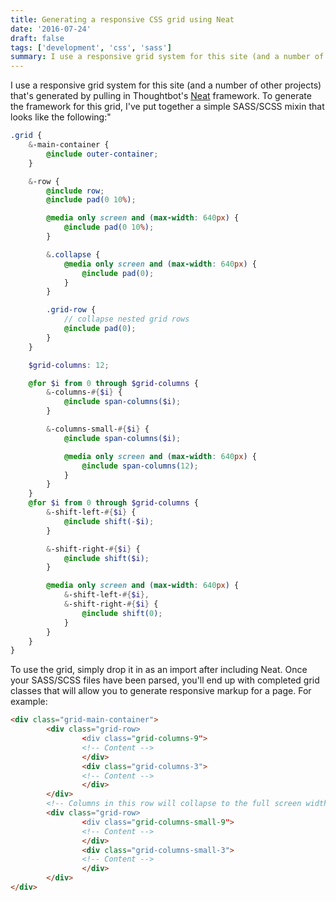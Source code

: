 ```yaml
---
title: Generating a responsive CSS grid using Neat
date: '2016-07-24'
draft: false
tags: ['development', 'css', 'sass']
summary: I use a responsive grid system for this site (and a number of other projects) that's generated by pulling in Thoughtbot's Neat framework.
---
```


I use a responsive grid system for this site (and a number of other projects) that's generated by pulling in Thoughtbot's [Neat](http://neat.bourbon.io/) framework.<!-- excerpt --> To generate the framework for this grid, I've put together a simple SASS/SCSS mixin that looks like the following:"

```scss
.grid {
    &-main-container {
        @include outer-container;
    }

    &-row {
        @include row;
        @include pad(0 10%);

        @media only screen and (max-width: 640px) {
            @include pad(0 10%);
        }

        &.collapse {
            @media only screen and (max-width: 640px) {
                @include pad(0);
            }
        }

        .grid-row {
            // collapse nested grid rows
            @include pad(0);
        }
    }

    $grid-columns: 12;

    @for $i from 0 through $grid-columns {
        &-columns-#{$i} {
            @include span-columns($i);
        }

        &-columns-small-#{$i} {
            @include span-columns($i);

            @media only screen and (max-width: 640px) {
                @include span-columns(12);
            }
        }
    }
    @for $i from 0 through $grid-columns {
        &-shift-left-#{$i} {
            @include shift(-$i);
        }

        &-shift-right-#{$i} {
            @include shift($i);
        }

        @media only screen and (max-width: 640px) {
            &-shift-left-#{$i},
            &-shift-right-#{$i} {
                @include shift(0);
            }
        }
    }
}
```

To use the grid, simply drop it in as an import after including Neat. Once your SASS/SCSS files have been parsed, you'll end up with completed grid classes that will allow you to generate responsive markup for a page. For example:

```html
<div class="grid-main-container">
        <div class="grid-row>
                <div class="grid-columns-9">
                <!-- Content -->
                </div>
                <div class="grid-columns-3">
                <!-- Content -->
                </div>
        </div>
        <!-- Columns in this row will collapse to the full screen width on small screens -->
        <div class="grid-row>
                <div class="grid-columns-small-9">
                <!-- Content -->
                </div>
                <div class="grid-columns-small-3">
                <!-- Content -->
                </div>
        </div>
</div>
```
